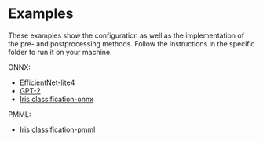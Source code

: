 # Examples

These examples show the configuration as well as the implementation of the pre- and postprocessing methods. Follow the instructions in the specific folder to run it on your machine.

ONNX:
- <a href="#/efficientnet-lite4">EfficientNet-lite4</a>
- <a href="#/gpt2">GPT-2</a>
- <a href="#/iris-classification-onnx">Iris classification-onnx</a>

PMML:
- <a href="#/iris-classification-pmml">Iris classification-pmml</a>
